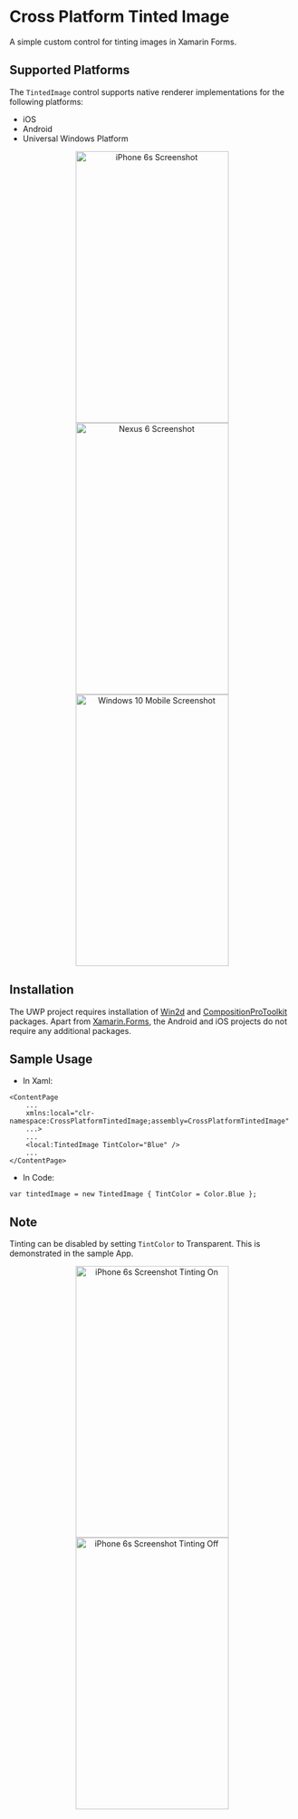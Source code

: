 # Cross Platform Tinted Image
A simple custom control for tinting images in Xamarin Forms. 

## Supported Platforms
The `TintedImage` control supports native renderer implementations for the following platforms:
- iOS
- Android
- Universal Windows Platform

<p align="center">
<img src="https://github.com/shrutinambiar/xamarin-forms-tinted-image/blob/master/CrossPlatformTintedImage/Screenshots/iOSiPhone6sPlus.png" alt="iPhone 6s Screenshot" width="270" height="480">
<img src="https://github.com/shrutinambiar/xamarin-forms-tinted-image/blob/master/CrossPlatformTintedImage/Screenshots/AndroidNexus6p.png" alt="Nexus 6 Screenshot" width="270" height="480">
<img src="https://github.com/shrutinambiar/xamarin-forms-tinted-image/blob/master/CrossPlatformTintedImage/Screenshots/Windows10MobileLumia920.png" alt="Windows 10 Mobile Screenshot" width="270" height="480">
</p>

## Installation
The UWP project requires installation of <a href="https://www.nuget.org/packages/Win2D.uwp">Win2d<a/> and <a href="https://www.nuget.org/packages/CompositionProToolkit/">CompositionProToolkit<a/> packages. Apart from <a href="https://www.nuget.org/packages/Xamarin.Forms">Xamarin.Forms<a/>, the Android and iOS projects do not require any additional packages.

## Sample Usage
- In Xaml:
```
<ContentPage 
    ...
    xmlns:local="clr-namespace:CrossPlatformTintedImage;assembly=CrossPlatformTintedImage"
    ...>
    ...
    <local:TintedImage TintColor="Blue" />
    ...
</ContentPage>
```

- In Code:
```
var tintedImage = new TintedImage { TintColor = Color.Blue };
```

## Note
Tinting can be disabled by setting `TintColor` to Transparent. This is demonstrated in the sample App.

<p align="center">
<img src="https://github.com/shrutinambiar/xamarin-forms-tinted-image/blob/master/CrossPlatformTintedImage/Screenshots/iOSiPhone6sPlusTintingOn.png" alt="iPhone 6s Screenshot Tinting On" width="270" height="480">
<img src="https://github.com/shrutinambiar/xamarin-forms-tinted-image/blob/master/CrossPlatformTintedImage/Screenshots/iOSiPhone6sPlusTintingOff.png" alt="iPhone 6s Screenshot Tinting Off" width="270" height="480">
</p>
